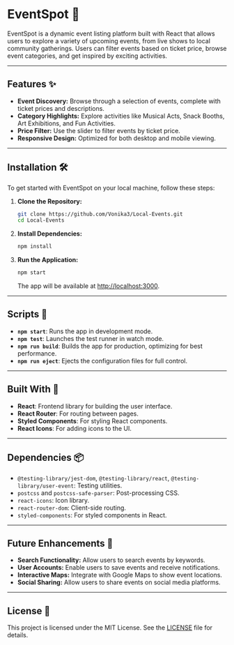 
# EventSpot 🎉

EventSpot is a dynamic event listing platform built with React that allows users to explore a variety of upcoming events, from live shows to local community gatherings. Users can filter events based on ticket price, browse event categories, and get inspired by exciting activities.

---

## Features ✨

- **Event Discovery:** Browse through a selection of events, complete with ticket prices and descriptions.
- **Category Highlights:** Explore activities like Musical Acts, Snack Booths, Art Exhibitions, and Fun Activities.
- **Price Filter:** Use the slider to filter events by ticket price.
- **Responsive Design:** Optimized for both desktop and mobile viewing.

---

## Installation 🛠️

To get started with EventSpot on your local machine, follow these steps:

1. **Clone the Repository:**
   ```bash
   git clone https://github.com/Vonika3/Local-Events.git
   cd Local-Events
   ```

2. **Install Dependencies:**
   ```bash
   npm install
   ```

3. **Run the Application:**
   ```bash
   npm start
   ```
   The app will be available at [http://localhost:3000](http://localhost:3000).

---

## Scripts 📜

- **`npm start`**: Runs the app in development mode.
- **`npm test`**: Launches the test runner in watch mode.
- **`npm run build`**: Builds the app for production, optimizing for best performance.
- **`npm run eject`**: Ejects the configuration files for full control.

---

## Built With 🧰

- **React**: Frontend library for building the user interface.
- **React Router**: For routing between pages.
- **Styled Components**: For styling React components.
- **React Icons**: For adding icons to the UI.

---

## Dependencies 📦

- `@testing-library/jest-dom`, `@testing-library/react`, `@testing-library/user-event`: Testing utilities.
- `postcss` and `postcss-safe-parser`: Post-processing CSS.
- `react-icons`: Icon library.
- `react-router-dom`: Client-side routing.
- `styled-components`: For styled components in React.

---

## Future Enhancements 🚀

- **Search Functionality:** Allow users to search events by keywords.
- **User Accounts:** Enable users to save events and receive notifications.
- **Interactive Maps:** Integrate with Google Maps to show event locations.
- **Social Sharing:** Allow users to share events on social media platforms.

---

## License 📄

This project is licensed under the MIT License. See the [LICENSE](LICENSE) file for details.
